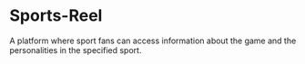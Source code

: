 # Sports-Reel
A platform where sport fans can access information about the game and the personalities in the specified sport.
